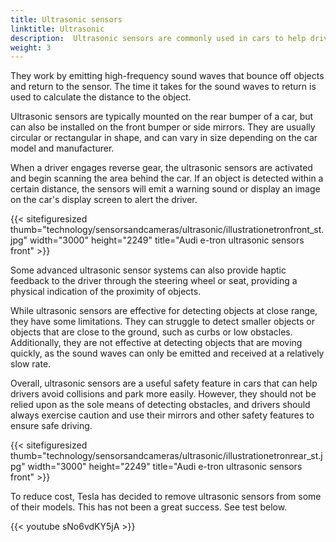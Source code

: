 ```yaml
---
title: Ultrasonic sensors
linktitle: Ultrasonic
description:  Ultrasonic sensors are commonly used in cars to help drivers with parking and avoid collisions. 
weight: 3
---
```

<!-- markdownlint-disable MD033 -->
They work by emitting high-frequency sound waves that bounce off objects and return to the sensor. The time it takes for the sound waves to return is used to calculate the distance to the object.

Ultrasonic sensors are typically mounted on the rear bumper of a car, but can also be installed on the front bumper or side mirrors. They are usually circular or rectangular in shape, and can vary in size depending on the car model and manufacturer.

When a driver engages reverse gear, the ultrasonic sensors are activated and begin scanning the area behind the car. If an object is detected within a certain distance, the sensors will emit a warning sound or display an image on the car's display screen to alert the driver.

{{< sitefiguresized thumb="technology/sensorsandcameras/ultrasonic/illustrationetronfront_st.jpg" width="3000" height="2249" title="Audi e-tron ultrasonic sensors front" >}}

Some advanced ultrasonic sensor systems can also provide haptic feedback to the driver through the steering wheel or seat, providing a physical indication of the proximity of objects.

While ultrasonic sensors are effective for detecting objects at close range, they have some limitations. They can struggle to detect smaller objects or objects that are close to the ground, such as curbs or low obstacles. Additionally, they are not effective at detecting objects that are moving quickly, as the sound waves can only be emitted and received at a relatively slow rate.

Overall, ultrasonic sensors are a useful safety feature in cars that can help drivers avoid collisions and park more easily. However, they should not be relied upon as the sole means of detecting obstacles, and drivers should always exercise caution and use their mirrors and other safety features to ensure safe driving.

{{< sitefiguresized thumb="technology/sensorsandcameras/ultrasonic/illustrationetronrear_st.jpg" width="3000" height="2249" title="Audi e-tron ultrasonic sensors front" >}}

To reduce cost, Tesla has decided to remove ultrasonic sensors from some of their models. This has not been a great success. See test below.

{{< youtube sNo6vdKY5jA >}}